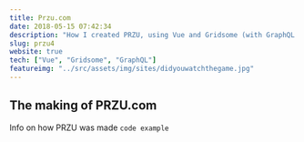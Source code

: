 ```yaml
---
title: Przu.com
date: 2018-05-15 07:42:34
description: "How I created PRZU, using Vue and Gridsome (with GraphQL and Markdown support)"
slug: przu4
website: true
tech: ["Vue", "Gridsome", "GraphQL"]
featureimg: "../src/assets/img/sites/didyouwatchthegame.jpg"
---
```


## The making of PRZU.com

Info on how PRZU was made
`code example`